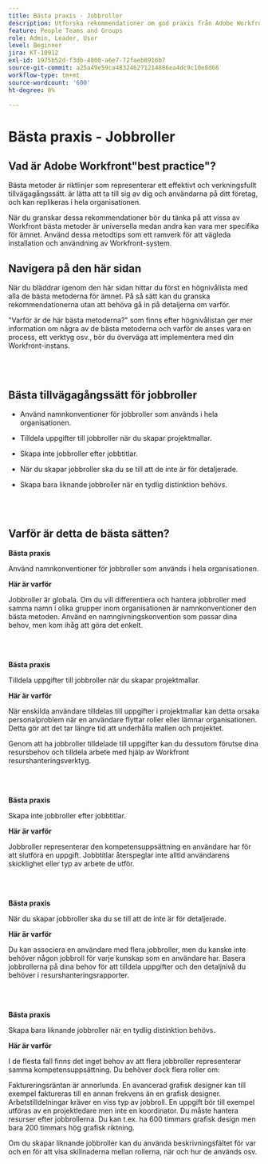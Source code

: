 ```yaml
---
title: Bästa praxis - Jobbroller
description: Utforska rekommendationer om god praxis från Adobe Workfront experter om hur du konfigurerar, hanterar och använder Workfront jobbroller.
feature: People Teams and Groups
role: Admin, Leader, User
level: Beginner
jira: KT-10912
exl-id: 1975b52d-f3db-4800-a6e7-72faeb8916b7
source-git-commit: a25a49e59ca483246271214886ea4dc9c10e8d66
workflow-type: tm+mt
source-wordcount: '600'
ht-degree: 0%

---
```


# Bästa praxis - Jobbroller

## Vad är Adobe Workfront&quot;best practice&quot;?

Bästa metoder är riktlinjer som representerar ett effektivt och verkningsfullt tillvägagångssätt. är lätta att ta till sig av dig och användarna på ditt företag, och kan replikeras i hela organisationen.

När du granskar dessa rekommendationer bör du tänka på att vissa av Workfront bästa metoder är universella medan andra kan vara mer specifika för ämnet. Använd dessa metodtips som ett ramverk för att vägleda installation och användning av Workfront-system.

## Navigera på den här sidan

När du bläddrar igenom den här sidan hittar du först en högnivålista med alla de bästa metoderna för ämnet. På så sätt kan du granska rekommendationerna utan att behöva gå in på detaljerna om varför.

&quot;Varför är de här bästa metoderna?&quot; som finns efter högnivålistan ger mer information om några av de bästa metoderna och varför de anses vara en process, ett verktyg osv., bör du överväga att implementera med din Workfront-instans.

</br>
</br>

## Bästa tillvägagångssätt för jobbroller

* Använd namnkonventioner för jobbroller som används i hela organisationen.

* Tilldela uppgifter till jobbroller när du skapar projektmallar.

* Skapa inte jobbroller efter jobbtitlar.

* När du skapar jobbroller ska du se till att de inte är för detaljerade.

* Skapa bara liknande jobbroller när en tydlig distinktion behövs.

</br>
</br>

## Varför är detta de bästa sätten?

**Bästa praxis**

Använd namnkonventioner för jobbroller som används i hela organisationen.

**Här är varför**

Jobbroller är globala. Om du vill differentiera och hantera jobbroller med samma namn i olika grupper inom organisationen är namnkonventioner den bästa metoden. Använd en namngivningskonvention som passar dina behov, men kom ihåg att göra det enkelt.

</br>
</br>

**Bästa praxis**

Tilldela uppgifter till jobbroller när du skapar projektmallar.

**Här är varför**

När enskilda användare tilldelas till uppgifter i projektmallar kan detta orsaka personalproblem när en användare flyttar roller eller lämnar organisationen. Detta gör att det tar längre tid att underhålla mallen och projektet.

Genom att ha jobbroller tilldelade till uppgifter kan du dessutom förutse dina resursbehov och tilldela arbete med hjälp av Workfront resurshanteringsverktyg.

</br>
</br>

**Bästa praxis**

Skapa inte jobbroller efter jobbtitlar.

**Här är varför**

Jobbroller representerar den kompetensuppsättning en användare har för att slutföra en uppgift. Jobbtitlar återspeglar inte alltid användarens skicklighet eller typ av arbete de utför.

</br>
</br>

**Bästa praxis**

När du skapar jobbroller ska du se till att de inte är för detaljerade.

**Här är varför**

Du kan associera en användare med flera jobbroller, men du kanske inte behöver någon jobbroll för varje kunskap som en användare har. Basera jobbrollerna på dina behov för att tilldela uppgifter och den detaljnivå du behöver i resurshanteringsrapporter.

</br>
</br>

**Bästa praxis**

Skapa bara liknande jobbroller när en tydlig distinktion behövs.

**Här är varför**

I de flesta fall finns det inget behov av att flera jobbroller representerar samma kompetensuppsättning. Du behöver dock flera roller om:

Faktureringsräntan är annorlunda. En avancerad grafisk designer kan till exempel faktureras till en annan frekvens än en grafisk designer.
Arbetstilldelningar kräver en viss typ av jobbroll. En uppgift bör till exempel utföras av en projektledare men inte en koordinator.
Du måste hantera resurser efter jobbrollerna. Du kan t.ex. ha 600 timmars grafisk design men bara 200 timmars hög grafisk riktning.


Om du skapar liknande jobbroller kan du använda beskrivningsfältet för var och en för att visa skillnaderna mellan rollerna, när och hur de används osv.
